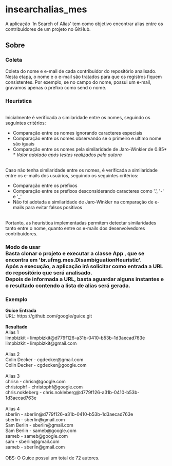 # insearchalias_mes
A aplicação 'In Search of Alias' tem como objetivo encontrar alias entre os contribuidores de um projeto no GitHub.

<h2> Sobre </h2>

<h3> Coleta </h3>
Coleta do nome e e-mail de cada contribuidor do repositório analisado. Nesta etapa, o nome e o e-mail são tratados para que os registros fiquem consistentes. Por exemplo, se no campo do nome, possui um e-mail, gravamos apenas o prefixo como send o nome.
<br/> 

<!---<ul>
      <li> Se no campo do nome, possui um e-mail, gravamos apenas o prefixo como nome </li>
      <li> Se no campo do e-mail, existe um código hash acoplado ao e-mail, consideramos apenas a parte válida do e-mail, deixando-o consistente, por exemplo: <br/><i>sberlin@gmail.com@d779f126-a31b-0410-b53b-1d3aecad763e é registrado como sberlin@gmail.com </i> </li>
   </ul> -->

<h3> Heurística </h3>

<br/> Inicialmente é verificada a similaridade entre os nomes, seguindo os seguintes critérios:
   <ul>
      <li> Comparação entre os nomes ignorando caracteres especiais </li>
      <li> Comparação entre os nomes observando se o primeiro e ultimo nome são iguais </li>
      <li> Comparação entre os nomes pela similaridade de Jaro-Winkler de 0.85*
         </br> <i> * Valor adotado após testes realizados pela autora </i>
      </li>
   </ul>

<br/>Caso não tenha similaridade entre os nomes, é verificada a similaridade entre os e-mails dos usuários, seguindo os seguintes critérios:
   <ul>
      <li> Comparação entre os prefixos </li>
      <li> Comparação entre os prefixos desconsiderando caracteres como '.', '-' e '_' </li>
      <li> Não foi adotada a similaridade de Jaro-Winkler na comparação de e-mails para evitar falsos positivos </li>
   </ul>

<br/> Portanto, as heurística implementadas permitem detectar similaridades tanto entre o nome, quanto entre os e-mails dos desenvolvedores contribuidores.
<br/>
<h3> Modo de usar
<br/> Basta clonar o projeto e executar a classe App , que se encontra em 'br.ufmg.mes.DisambiguationHeuristic'.
<br/> Após a execução, a aplicação irá solicitar como entrada a URL do repositório que será analisado.
<br/> Depois de informada a URL, basta aguardar alguns instantes e o resultado contendo a lista de alias será gerada.

<h3> Exemplo </h3> 
<b> Guice</b>
<b> Entrada </b>
<br/>URL: https://github.com/google/guice.git
<br/>
<br/>
<b> Resultado </b>
<br/>Alias 1
<br/>   limpbizkit - limpbizkit@d779f126-a31b-0410-b53b-1d3aecad763e
<br/>   limpbizkit - limpbizkit@gmail.com
<br/>
<br/> Alias 2
<br/>    Colin Decker - cgdecker@gmail.com
<br/>    Colin Decker - cgdecker@google.com
<br/>
<br/>Alias 3
<br/>    chrisn - chrisn@google.com
<br/>    christophf - christophf@google.com
<br/>    chris.nokleberg - chris.nokleberg@d779f126-a31b-0410-b53b-1d3aecad763e
<br/>
<br/>Alias 4
<br/>    sberlin - sberlin@d779f126-a31b-0410-b53b-1d3aecad763e
<br/>    sberlin - sberlin@gmail.com
<br/>    Sam Berlin - sberlin@gmail.com
<br/>    Sam Berlin - sameb@google.com
<br/>    sameb - sameb@google.com
<br/>    sam - sberlin@gmail.com
<br/>    sameb - sberlin@gmail.com
<br/> 
<br/> OBS: O Guice possui um total de 72 autores.
